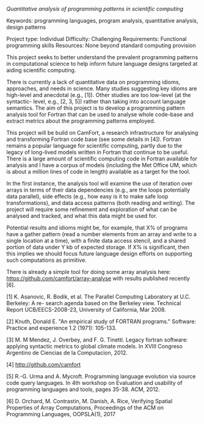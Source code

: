 *Quantitative analysis of programming patterns in scientific computing*

Keywords: programming languages, program analysis, quantitative analysis,
design patterns

Project type: Individual
Difficulty: Challenging
Requirements: Functional programming skills
Resources: None beyond standard computing provision

This project seeks to better understand the prevalent programming
patterns in computational science to help inform future language
designs targeted at aiding scientific computing.

There is currently a lack of quantitative data on programming idioms,
approaches, and needs in science. Many studies suggesting key idioms
are high-level and anecdotal (e.g., [1]). Other studies are too
low-level (at the syntactic- level, e.g., [2, 3, 5]) rather than
taking into account language semantics. The aim of this project is to
develop a programming pattern analysis tool for Fortran that can be
used to analyse whole code-base and extract metrics about the
programming patterns employed.

This project will be build on CamFort, a research infrastructure for
analysing and transforming Fortran code base (see some details in
[4]). Fortran remains a popular language for scientific computing,
partly due to the legacy of long-lived models written in Fortran that
continue to be useful. There is a large amount of scientific computing
code in Fortran available for analysis and I have a corpus of models
(including the Met Office UM, which is about a million lines of code
in length) available as a target for the tool.

In the first instance, the analysis tool will examine the use of
iteration over arrays in terms of their data dependencies (e.g., are
the loops potentially data parallel), side effects (e.g., how easy is
it to make safe loop transformations), and data access patterns (both
reading and writing). The project will require some refinement and
exploration of what can be analysed and tracked, and what this data
might be used for.

Potential results and idioms might be, for example, that X% of
programs have a gather pattern (read a number elements from an array
and write to a single location at a time), with a finite data access
stencil, and a shared portion of data under Y kb of expected
storage. If X% is significant, then this implies we should focus
future language design efforts on supporting such computations as
primitive.

There is already a simple tool for doing some array analysis here:
https://github.com/camfort/array-analyse
with results published recently [6].

[1] K. Asanovic, R. Bodik, et al. The Parallel Computing Laboratory at
U.C. Berkeley: A re- search agenda based on the Berkeley
view. Technical Report UCB/EECS-2008-23, University of California, Mar
2008.

[2] Knuth, Donald E. "An empirical study of FORTRAN programs."
Software: Practice and experience 1.2 (1971): 105-133.

[3] M. M Mendez, J. Overbey, and F. G. Tinetti. Legacy fortran
software: applying syntactic metrics to global climate models. In
XVIII Congreso Argentino de Ciencias de la Computacion, 2012.

[4] http://github.com/camfort

[5] R.-G. Urma and A. Mycroft. Programming language evolution via
source code query languages. In 4th workshop on Evaluation and
usability of programming languages and tools, pages 35-38. ACM, 2012.

[6] D. Orchard, M. Contrastin, M. Danish, A. Rice, Verifying Spatial 
Properties of Array Computations, Proceedings of the ACM on Programming
Languages, OOPSLA(1), 2017

